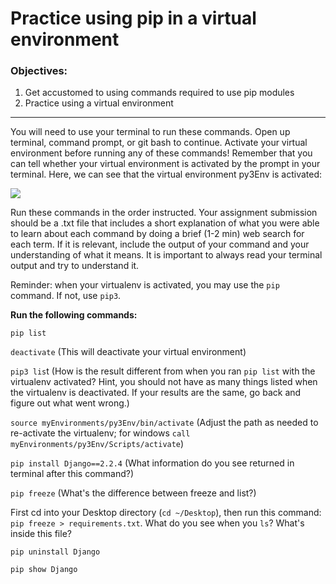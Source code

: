 <h1>Practice using pip in a virtual environment</h1>

<h3>Objectives:</h3>

<ol>
    <li>Get accustomed to using commands required to use pip modules</li>
    <li>Practice using a virtual environment</li>
</ol>

<hr>

<p>You will need to use your terminal to run these commands. Open up terminal, command prompt, or git bash to continue. Activate your virtual environment before running any of these commands! Remember that you can tell whether your virtual environment is activated by the prompt in your terminal. Here, we can see that the virtual environment py3Env is activated:</p>

<img src="https://github.com/alirabah93/Coding-Dojo/blob/master/python/python_fundamentals/practice_using_pip_in_a_virtual_environment/screenshots/pic.jpg"/>

<p>Run these commands in the order instructed. Your assignment submission should be a .txt file that includes a short explanation of what you were able to learn about each command by doing a brief (1-2 min) web search for each term. If it is relevant, include the output of your command and your understanding of what it means. It is important to always read your terminal output and try to understand it.</p>

<p>Reminder: when your virtualenv is activated, you may use the <code>pip</code> command. If not, use <code>pip3</code>.</p>

<p><strong>Run the following commands:</strong></p>



<p><code>pip list</code></p>

<p><code>deactivate</code> (This will deactivate your virtual environment)</p>

<p><code>pip3 lis</code>t (How is the result different from when you ran <code>pip list</code> with the virtualenv activated? Hint, you should not have as many things listed when the virtualenv is deactivated. If your results are the same, go back and figure out what went wrong.)</p>

<p><code>source myEnvironments/py3Env/bin/activate</code> (Adjust the path as needed to re-activate the virtualenv; for windows <code>call myEnvironments/py3Env/Scripts/activate</code>)</p>

<p><code>pip install Django==2.2.4</code> (What information do you see returned in terminal after this command?)</p>

<p><code>pip freeze</code> (What's the difference between freeze and list?)</p>

<p>First cd into your Desktop directory (<code>cd ~/Desktop</code>), then run this command: <code>pip freeze > requirements.txt</code>. What do you see when you <code>ls</code>? What's inside this file?</p>

<p><code>pip uninstall Django</code></p>

<p><code>pip show Django</code></p>

